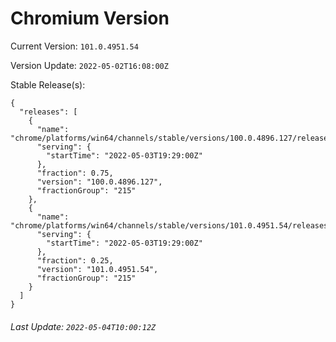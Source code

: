 # Chromium Version

Current Version: `101.0.4951.54`

Version Update: `2022-05-02T16:08:00Z`

Stable Release(s):
```
{
  "releases": [
    {
      "name": "chrome/platforms/win64/channels/stable/versions/100.0.4896.127/releases/1651606140",
      "serving": {
        "startTime": "2022-05-03T19:29:00Z"
      },
      "fraction": 0.75,
      "version": "100.0.4896.127",
      "fractionGroup": "215"
    },
    {
      "name": "chrome/platforms/win64/channels/stable/versions/101.0.4951.54/releases/1651606140",
      "serving": {
        "startTime": "2022-05-03T19:29:00Z"
      },
      "fraction": 0.25,
      "version": "101.0.4951.54",
      "fractionGroup": "215"
    }
  ]
}
```

###### Last Update: `2022-05-04T10:00:12Z`
